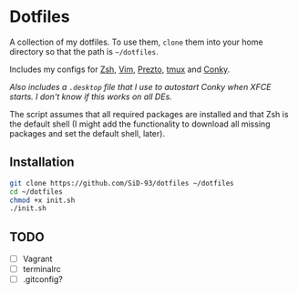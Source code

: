 # Dotfiles

A collection of my dotfiles. To use them, `clone` them into your home directory so that the path is `~/dotfiles`.

Includes my configs for [Zsh](www.zsh.org), [Vim](www.vim.org), [Prezto](https://github.com/sorin-ionescu/prezto), [tmux](https://tmux.github.io/) and [Conky](https://github.com/brndnmtthws/conky).

*Also includes a `.desktop` file that I use to autostart Conky when XFCE starts. I don't know if this works on all DEs.*

The script assumes that all required packages are installed and that Zsh is the default shell (I might add the functionality to download all missing packages and set the default shell, later).

## Installation
``` bash
git clone https://github.com/SiD-93/dotfiles ~/dotfiles
cd ~/dotfiles
chmod +x init.sh
./init.sh
```

## TODO

- [ ] Vagrant
- [ ] terminalrc
- [ ] .gitconfig?
